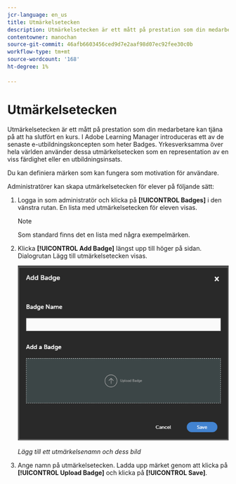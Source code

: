 ```yaml
---
jcr-language: en_us
title: Utmärkelsetecken
description: Utmärkelsetecken är ett mått på prestation som din medarbetare kan tjäna på att ha slutfört en kurs. I Adobe Learning Manager introduceras ett av de senaste e-utbildningskoncepten som heter Badges. Yrkesverksamma över hela världen använder dessa utmärkelsetecken som en representation av en viss färdighet eller en utbildningsinsats.
contentowner: manochan
source-git-commit: 46afb6603456ced9d7e2aaf98d07ec92fee30c0b
workflow-type: tm+mt
source-wordcount: '168'
ht-degree: 1%

---
```




# Utmärkelsetecken

Utmärkelsetecken är ett mått på prestation som din medarbetare kan tjäna på att ha slutfört en kurs. I Adobe Learning Manager introduceras ett av de senaste e-utbildningskoncepten som heter Badges. Yrkesverksamma över hela världen använder dessa utmärkelsetecken som en representation av en viss färdighet eller en utbildningsinsats.

Du kan definiera märken som kan fungera som motivation för användare.

Administratörer kan skapa utmärkelsetecken för elever på följande sätt:

1. Logga in som administratör och klicka på **[!UICONTROL Badges]** i den vänstra rutan. En lista med utmärkelsetecken för eleven visas.

   >[!NOTE]
   >
   >Som standard finns det en lista med några exempelmärken.

1. Klicka **[!UICONTROL Add Badge]** längst upp till höger på sidan. Dialogrutan Lägg till utmärkelsetecken visas.

   ![](assets/add-badge1.png)

   *Lägg till ett utmärkelsenamn och dess bild*

1. Ange namn på utmärkelsetecken. Ladda upp märket genom att klicka på **[!UICONTROL Upload Badge]** och klicka på **[!UICONTROL Save]**.
